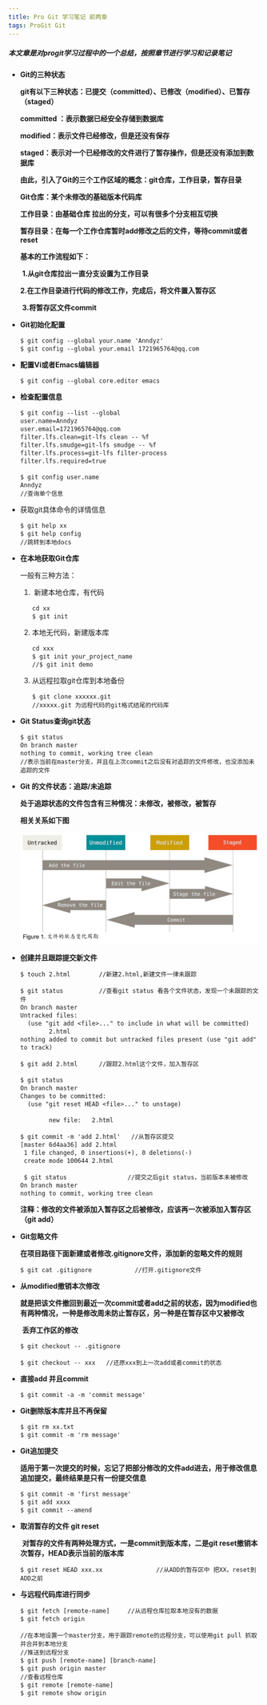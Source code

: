 ```yaml
---
title: Pro Git 学习笔记 前两章
tags: ProGit Git
---
```

##### 本文章是对progit学习过程中的一个总结，按照章节进行学习和记录笔记
<!--more-->

- **Git的三种状态**

  **git有以下三种状态：已提交（committed）、已修改（modified）、已暂存（staged）**

  **committed ：表示数据已经安全存储到数据库**

  **modified：表示文件已经修改，但是还没有保存**

  **staged：表示对一个已经修改的文件进行了暂存操作，但是还没有添加到数据库**

  **由此，引入了Git的三个工作区域的概念：git仓库，工作目录，暂存目录**

  

  **Git仓库：某个未修改的基础版本代码库**

  **工作目录：由基础仓库 拉出的分支，可以有很多个分支相互切换**

  **暂存目录：在每一个工作仓库暂时add修改之后的文件，等待commit或者reset**

  

  **基本的工作流程如下：**

  ​	**1.从git仓库拉出一直分支设置为工作目录**

  ​	**2.在工作目录进行代码的修改工作，完成后，将文件置入暂存区**

  ​	**3.将暂存区文件commit**

- **Git初始化配置**

  ```shell
  $ git config --global your.name 'Anndyz'
  $ git config --global your.email 1721965764@qq.com
  
  ```

- **配置Vi或者Emacs编辑器**

  ```shell
  $ git config --global core.editor emacs
  ```

- **检查配置信息**

  ```shell
  $ git config --list --global
  user.name=Anndyz
  user.email=1721965764@qq.com
  filter.lfs.clean=git-lfs clean -- %f
  filter.lfs.smudge=git-lfs smudge -- %f
  filter.lfs.process=git-lfs filter-process
  filter.lfs.required=true
  
  $ git config user.name
  Anndyz
  //查询单个信息
  ```

- 获取git具体命令的详情信息

  ```shell
  $ git help xx
  $ git help config
  //跳转到本地docs
  ```

- **在本地获取Git仓库**

  一般有三种方法：

  1. ​	新建本地仓库，有代码

     ```shell
     cd xx
     $ git init
     ```

  2. 本地无代码，新建版本库

     ```shell
     cd xxx
     $ git init your_project_name
     //$ git init demo 
     ```

  3. 从远程拉取git仓库到本地备份

     ```shell
     $ git clone xxxxxx.git
     //xxxxx.git 为远程代码的git格式结尾的代码库
     ```

- **Git Status查询git状态**

  ```shell
  $ git status
  On branch master
  nothing to commit, working tree clean
  //表示当前在master分支，并且在上次commit之后没有对追踪的文件修改，也没添加未追踪的文件
  ```

- **Git 的文件状态：追踪/未追踪**

  **处于追踪状态的文件包含有三种情况：未修改，被修改，被暂存**

  **相关关系如下图**

  ![](https://raw.githubusercontent.com/Anndyz/Anndyz.github.io/master/image/gitstatus.jpg)

- **创建并且跟踪提交新文件**

  ```shell
  $ touch 2.html        //新建2.html,新建文件一律未跟踪
  
  $ git status          //查看git status 看各个文件状态，发现一个未跟踪的文件
  On branch master
  Untracked files:
    (use "git add <file>..." to include in what will be committed)
          2.html
  nothing added to commit but untracked files present (use "git add" to track)
  
  $ git add 2.html      //跟踪2.html这个文件，加入暂存区
  
  $ git status
  On branch master
  Changes to be committed:
    (use "git reset HEAD <file>..." to unstage)
  
          new file:   2.html
  
  $ git commit -m 'add 2.html'   //从暂存区提交
  [master 6d4aa36] add 2.html
   1 file changed, 0 insertions(+), 0 deletions(-)
   create mode 100644 2.html
   
   $ git status                 //提交之后git status，当前版本未被修改
  On branch master
  nothing to commit, working tree clean
  ```

  **注释：修改的文件被添加入暂存区之后被修改，应该再一次被添加入暂存区（git add）**

- **Git忽略文件**

  **在项目路径下面新建或者修改.gitignore文件，添加新的忽略文件的规则**
  
  ```shell
  $ git cat .gitignore            //打开.gitignore文件
  ```
  
- **从modified撤销本次修改**

  ​         **就是把该文件撤回到最近一次commit或者add之前的状态，因为modified也有两种情况，一种是修改周未防止暂存区，另一种是在暂存区中又被修改**

  ​		**丢弃工作区的修改**

  ```shell
  $ git checkout -- .gitignore
  
  $ git checkout -- xxx   //还原xxx到上一次add或者commit的状态
  ```

- **直接add 并且commit**

  ```shell
  $ git commit -a -m 'commit message'
  ```

- **Git删除版本库并且不再保留**

  ```shell
  $ git rm xx.txt
  $ git commit -m 'rm message'
  ```

- **Git追加提交**

  ​	**适用于第一次提交的时候，忘记了把部分修改的文件add进去，用于修改信息追加提交，最终结果是只有一份提交信息**

  ```shell
  $ git commit -m 'first message'
  $ git add xxxx
  $ git commit --amend
  ```

- **取消暂存的文件 git reset**

  ​		**对暂存的文件有两种处理方式，一是commit到版本库，二是git reset撤销本次暂存，HEAD表示当前的版本库**

  ```shell
  $ git reset HEAD xxx.xx				//从ADD的暂存区中 把XX，reset到ADD之前
  ```

- **与远程代码库进行同步**

  ```shell
  $ git fetch [remote-name]     //从远程仓库拉取本地没有的数据
  $ git fetch origin
  
  //在本地设置一个master分支，用于跟踪remote的远程分支，可以使用git pull 抓取并合并到本地分支
  //推送到远程分支
  $ git push [remote-name] [branch-name]
  $ git push origin master 
  //查看远程仓库
  $ git remote [remote-name] 
  $ git remote show origin
  
  ```

  
